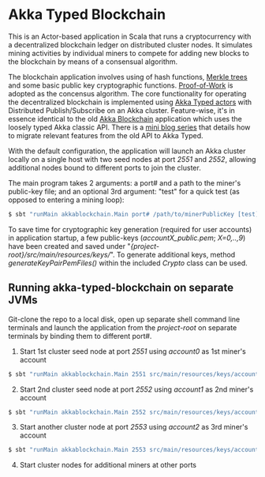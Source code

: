 # Akka Typed Blockchain

This is an Actor-based application in Scala that runs a cryptocurrency with a decentralized blockchain ledger on distributed cluster nodes.  It simulates mining activities by individual miners to compete for adding new blocks to the blockchain by means of a consensual algorithm. 

The blockchain application involves using of hash functions, [Merkle trees](https://blog.genuine.com/2020/02/merkle-tree-implementation-in-scala/) and some basic public key cryptographic functions.  [Proof-of-Work](https://en.wikipedia.org/wiki/Proof_of_work) is adopted as the concensus algorithm.  The core functionality for operating the decentralized blockchain is implemented using [Akka Typed actors](https://doc.akka.io/docs/akka/2.6/typed/actors.html) with Distributed Publish/Subscribe on an Akka cluster.  Feature-wise, it's in essence identical to the old [Akka Blockchain](https://github.com/oel/akka-blockchain) application which uses the loosely typed Akka classic API.  There is a [mini blog series](https://blog.genuine.com/2021/03/from-akka-untyped-to-typed-actors/) that details how to migrate relevant features from the old API to Akka Typed.

With the default configuration, the application will launch an Akka cluster locally on a single host with two seed nodes at port *2551* and *2552*, allowing additional nodes bound to different ports to join the cluster.

The main program takes 2 arguments: a port# and a path to the miner's public-key file; and an optional 3rd argument: "test" for a quick test (as opposed to entering a mining loop):

```bash
$ sbt "runMain akkablockchain.Main port# /path/to/minerPublicKey [test]"
```

To save time for cryptographic key generation (required for user accounts) in application startup, a few public-keys (*accountX_public.pem*; *X=0,..,9*) have been created and saved under "*{project-root}/src/main/resources/keys/*".  To generate additional keys, method *generateKeyPairPemFiles()* within the included *Crypto* class can be used.

## Running akka-typed-blockchain on separate JVMs

Git-clone the repo to a local disk, open up separate shell command line terminals and launch the application from the *project-root* on separate terminals by binding them to different port#.

1. Start 1st cluster seed node at port *2551* using *account0* as 1st miner's account
```bash
$ sbt "runMain akkablockchain.Main 2551 src/main/resources/keys/account0_public.pem [test]"
```
2. Start 2nd cluster seed node at port *2552* using *account1* as 2nd miner's account
```bash
$ sbt "runMain akkablockchain.Main 2552 src/main/resources/keys/account1_public.pem [test]"
```
3. Start another cluster node at port *2553* using *account2* as 3rd miner's account
```bash
$ sbt "runMain akkablockchain.Main 2553 src/main/resources/keys/account2_public.pem [test]"
```
4. Start cluster nodes for additional miners at other ports
